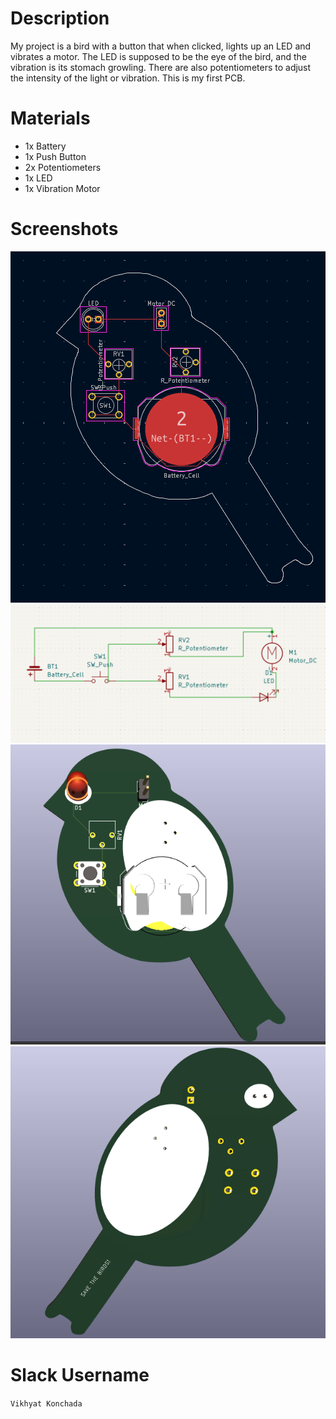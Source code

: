 # Description
My project is a bird with a button that when clicked, lights up an LED and vibrates a motor. The LED is supposed to be the eye of the bird, and the vibration is its stomach growling. There are also potentiometers to adjust the intensity of the light or vibration. This is my first PCB.

# Materials
- 1x Battery
- 1x Push Button
- 2x Potentiometers
- 1x LED
- 1x Vibration Motor

# Screenshots
![pcb](pics/pcb.png)
![schem](pics/schematics.png)
![front](pics/front.png)
![back](pics/back.png)

# Slack Username
`Vikhyat Konchada`
